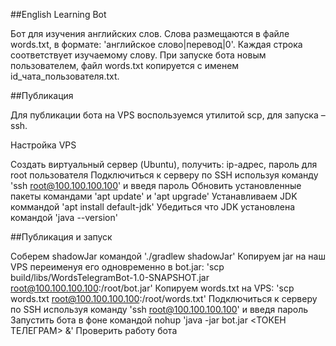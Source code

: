 ##English Learning Bot

Бот для изучения английских слов. 
Слова размещаются в файле words.txt, в формате: 'английское слово|перевод|0'. 
Каждая строка соответствует изучаемому слову. 
При запуске бота новым пользователем, файл words.txt копируется с именем id_чата_пользователя.txt.

##Публикация

Для публикации бота на VPS воспользуемся утилитой scp, для запуска – ssh.

Настройка VPS

Создать виртуальный сервер (Ubuntu), получить: ip-адрес, пароль для root пользователя
Подключиться к серверу по SSH используя команду 'ssh root@100.100.100.100' и введя пароль
Обновить установленные пакеты командами 'apt update' и 'apt upgrade'
Устанавливаем JDK коммандой 'apt install default-jdk'
Убедиться что JDK установлена командой 'java --version'

##Публикация и запуск

Соберем shadowJar командой './gradlew shadowJar'
Копируем jar на наш VPS переименуя его одновременно в bot.jar: 'scp build/libs/WordsTelegramBot-1.0-SNAPSHOT.jar root@100.100.100.100:/root/bot.jar'
Копируем words.txt на VPS: 'scp words.txt root@100.100.100.100:/root/words.txt'
Подключиться к серверу по SSH используя команду 'ssh root@100.100.100.100' и введя пароль
Запустить бота в фоне командой nohup 'java -jar bot.jar <ТОКЕН ТЕЛЕГРАМ> &'
Проверить работу бота